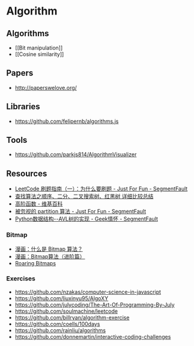 # Algorithm


## Algorithms

- [[Bit manipulation]]
- [[Cosine similarity]]

## Papers

- http://paperswelove.org/


## Libraries

- https://github.com/felipernb/algorithms.js


## Tools

- https://github.com/parkjs814/AlgorithmVisualizer


## Resources

- [LeetCode 刷题指南（一）：为什么要刷题 - Just For Fun - SegmentFault](https://segmentfault.com/a/1190000006059081)
- [查找算法之顺序、二分、二叉搜索树、红黑树 详细比较总结](http://threezj.com/2016/03/20/%E6%9F%A5%E6%89%BE%E7%AE%97%E6%B3%95%E4%B9%8B%E9%A1%BA%E5%BA%8F%E3%80%81%E4%BA%8C%E5%88%86%E3%80%81%E4%BA%8C%E5%8F%89%E6%90%9C%E7%B4%A2%E6%A0%91%E3%80%81%E7%BA%A2%E9%BB%91%E6%A0%91%20%E8%AF%A6%E7%BB%86%E6%AF%94%E8%BE%83%E6%80%BB%E7%BB%93/)
- [高阶函数 - 维基百科](https://zh.wikipedia.org/wiki/%E9%AB%98%E9%98%B6%E5%87%BD%E6%95%B0)
- [被忽视的 partition 算法 - Just For Fun - SegmentFault](https://segmentfault.com/a/1190000006771980)
- [Python数据结构--AVL树的实现 - Geek情怀 - SegmentFault](https://segmentfault.com/a/1190000007054898)

### Bitmap

- [漫画：什么是 Bitmap 算法？](https://mp.weixin.qq.com/s?__biz=MzI1MTIzMzI2MA==&mid=2650561293&idx=1&sn=272e44757914c38b739c8d929afb9c19)
- [漫画：Bitmap算法（进阶篇）](https://mp.weixin.qq.com/s?__biz=MzI1MTIzMzI2MA==&mid=2650561333&idx=1&sn=654c214c204c708e7a9d559cec12c69e)
- [Roaring Bitmaps](http://roaringbitmap.org/)

### Exercises

- https://github.com/nzakas/computer-science-in-javascript
- https://github.com/liuxinyu95/AlgoXY
- https://github.com/julycoding/The-Art-Of-Programming-By-July
- https://github.com/soulmachine/leetcode
- https://github.com/billryan/algorithm-exercise
- https://github.com/coells/100days
- https://github.com/rainliu/algorithms
- https://github.com/donnemartin/interactive-coding-challenges
